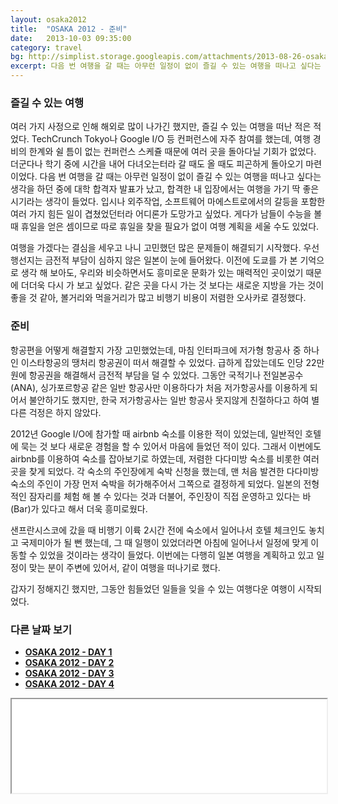 ```yaml
---
layout: osaka2012
title:  "OSAKA 2012 - 준비"
date:   2013-10-03 09:35:00
category: travel
bg: http://simplist.storage.googleapis.com/attachments/2013-08-26-osaka2012-bg.jpg
excerpt: 다음 번 여행을 갈 때는 아무런 일정이 없이 즐길 수 있는 여행을 떠나고 싶다는 생각을 하던 중에 대학 합격자 발표가 났고, 합격한 내 입장에서는 여행을 가기 딱 좋은 시기라는 생각이 들었다.
---
```


### 즐길 수 있는 여행

여러 가지 사정으로 인해 해외로 많이 나가긴 했지만, 즐길 수 있는 여행을 떠난 적은 적었다. TechCrunch Tokyo나 Google I/O 등 컨퍼런스에 자주 참여를 했는데, 여행 경비의 한계와 쉴 틈이 없는 컨퍼런스 스케쥴 때문에 여러 곳을 돌아다닐 기회가 없었다. 더군다나 학기 중에 시간을 내어 다녀오는터라 갈 때도 올 때도 피곤하게 돌아오기 마련이었다. 다음 번 여행을 갈 때는 아무런 일정이 없이 즐길 수 있는 여행을 떠나고 싶다는 생각을 하던 중에 대학 합격자 발표가 났고, 합격한 내 입장에서는 여행을 가기 딱 좋은 시기라는 생각이 들었다. 입시나 외주작업, 소프트웨어 마에스트로에서의 갈등을 포함한 여러 가지 힘든 일이 겹쳤었던터라 어디론가 도망가고 싶었다. 게다가 남들이 수능을 볼 때 휴일을 얻은 셈이므로 따로 휴일을 찾을 필요가 없이 여행 계획을 세울 수도 있었다.

여행을 가겠다는 결심을 세우고 나니 고민했던 많은 문제들이 해결되기 시작했다. 우선 행선지는 금전적 부담이 심하지 않은 일본이 눈에 들어왔다. 이전에 도쿄를 가 본 기억으로 생각 해 보아도, 우리와 비슷하면서도 흥미로운 문화가 있는 매력적인 곳이었기 때문에 더더욱 다시 가 보고 싶었다. 같은 곳을 다시 가는 것 보다는 새로운 지방을 가는 것이 좋을 것 같아, 볼거리와 먹을거리가 많고 비행기 비용이 저렴한 오사카로 결정했다.


### 준비

항공편을 어떻게 해결할지 가장 고민했었는데, 마침 인터파크에 저가형 항공사 중 하나인 이스타항공의 땡처리 항공권이 떠서 해결할 수 있었다. 급하게 잡았는데도 인당 22만원에 항공권을 해결해서 금전적 부담을 덜 수 있었다. 그동안 국적기나 전일본공수(ANA), 싱가포르항공 같은 일반 항공사만 이용하다가 처음 저가항공사를 이용하게 되어서 불안하기도 했지만, 한국 저가항공사는 일반 항공사 못지않게 친절하다고 하여 별다른 걱정은 하지 않았다.

2012년 Google I/O에 참가할 때 airbnb 숙소를 이용한 적이 있었는데, 일반적인 호텔에 묵는 것 보다 새로운 경험을 할 수 있어서 마음에 들었던 적이 있다. 그래서 이번에도 airbnb를 이용하여 숙소를 잡아보기로 하였는데, 저렴한 다다미방 숙소를 비롯한 여러 곳을 찾게 되었다. 각 숙소의 주인장에게 숙박 신청을 했는데, 맨 처음 발견한 다다미방 숙소의 주인이 가장 먼저 숙박을 허가해주어서 그쪽으로 결정하게 되었다. 일본의 전형적인 잠자리를 체험 해 볼 수 있다는 것과 더불어, 주인장이 직접 운영하고 있다는 바(Bar)가 있다고 해서 더욱 흥미로웠다.

샌프란시스코에 갔을 때 비행기 이륙 2시간 전에 숙소에서 일어나서 호텔 체크인도 놓치고 국제미아가 될 뻔 했는데, 그 때 일행이 있었더라면 아침에 일어나서 일정에 맞게 이동할 수 있었을 것이라는 생각이 들었다. 이번에는 다행히 일본 여행을 계획하고 있고 일정이 맞는 분이 주변에 있어서, 같이 여행을 떠나기로 했다.

갑자기 정해지긴 했지만, 그동안 힘들었던 일들을 잊을 수 있는 여행다운 여행이 시작되었다.


### 다른 날짜 보기

- **[OSAKA 2012 - DAY 1](/travel/osaka-2012-day-1.html)**
- **[OSAKA 2012 - DAY 2](/travel/osaka-2012-day-2.html)**
- **[OSAKA 2012 - DAY 3](/travel/osaka-2012-day-3.html)**
- **[OSAKA 2012 - DAY 4](/travel/osaka-2012-day-4.html)**


<iframe id="fmf-998" src="//premist.fmf.io/2012-osaka/998/embed" style="max-width:1024px;width:100%;"></iframe><script src="//fmfasset.s3.amazonaws.com/external/embed.js"></script>